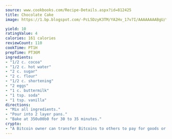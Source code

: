 ```yaml
---
source: www.cookbooks.com/Recipe-Details.aspx?id=812425
title: Chocolate Cake
image: https://1.bp.blogspot.com/-PcL5DzyK3TM/YA2Hv_17v7I/AAAAAAAABgU/fyHeesSth_IZW9mL5lk6GxJO8cW8ksrGACLcBGAsYHQ/s320/12.png

yield: 10
ratingValue: 4
calories: 161 calories
reviewCount: 110
cookTime: PT1H
prepTime: PT36M
ingredients:
- "1/2 c. cocoa"
- "1/2 c. hot water"
- "2 c. sugar"
- "2 c. flour"
- "1/2 c. shortening"
- "2 eggs"
- "1 c. buttermilk"
- "1 tsp. soda"
- "1 tsp. vanilla"
directions:
- "Mix all ingredients."
- "Pour into 2 layer pans."
- "Bake at 350u00b0 for 30 to 35 minutes."
crypto:
- "A Bitcoin owner can transfer Bitcoins to others to pay for goods or services."
---
```


